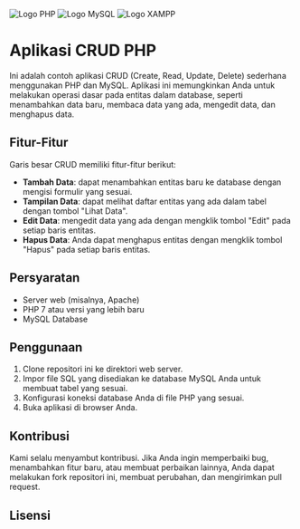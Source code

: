 ![Logo PHP](https://www.google.com/url?sa=i&url=https%3A%2F%2Fen.wikipedia.org%2Fwiki%2FFile%3APHP-logo.svg&psig=AOvVaw3wUO7si8_09YpGEj0stLN3&ust=1698527319462000&source=images&cd=vfe&ved=0CBMQjRxqFwoTCIjXiL6Rl4IDFQAAAAAdAAAAABAE)
![Logo MySQL](https://example.com/mysql-logo.png)
![Logo XAMPP](https://example.com/xampp-logo.png)

# Aplikasi CRUD PHP

Ini adalah contoh aplikasi CRUD (Create, Read, Update, Delete) sederhana menggunakan PHP dan MySQL. Aplikasi ini memungkinkan Anda untuk melakukan operasi dasar pada entitas dalam database, seperti menambahkan data baru, membaca data yang ada, mengedit data, dan menghapus data.

## Fitur-Fitur

Garis besar CRUD memiliki fitur-fitur berikut:

- **Tambah Data**: dapat menambahkan entitas baru ke database dengan mengisi formulir yang sesuai.
- **Tampilan Data**: dapat melihat daftar entitas yang ada dalam tabel dengan tombol "Lihat Data".
- **Edit Data**: mengedit data yang ada dengan mengklik tombol "Edit" pada setiap baris entitas.
- **Hapus Data**: Anda dapat menghapus entitas dengan mengklik tombol "Hapus" pada setiap baris entitas.

## Persyaratan

- Server web (misalnya, Apache)
- PHP 7 atau versi yang lebih baru
- MySQL Database

## Penggunaan

1. Clone repositori ini ke direktori web server.
2. Impor file SQL yang disediakan ke database MySQL Anda untuk membuat tabel yang sesuai.
3. Konfigurasi koneksi database Anda di file PHP yang sesuai.
4. Buka aplikasi di browser Anda.

## Kontribusi

Kami selalu menyambut kontribusi. Jika Anda ingin memperbaiki bug, menambahkan fitur baru, atau membuat perbaikan lainnya, Anda dapat melakukan fork repositori ini, membuat perubahan, dan mengirimkan pull request.

## Lisensi


